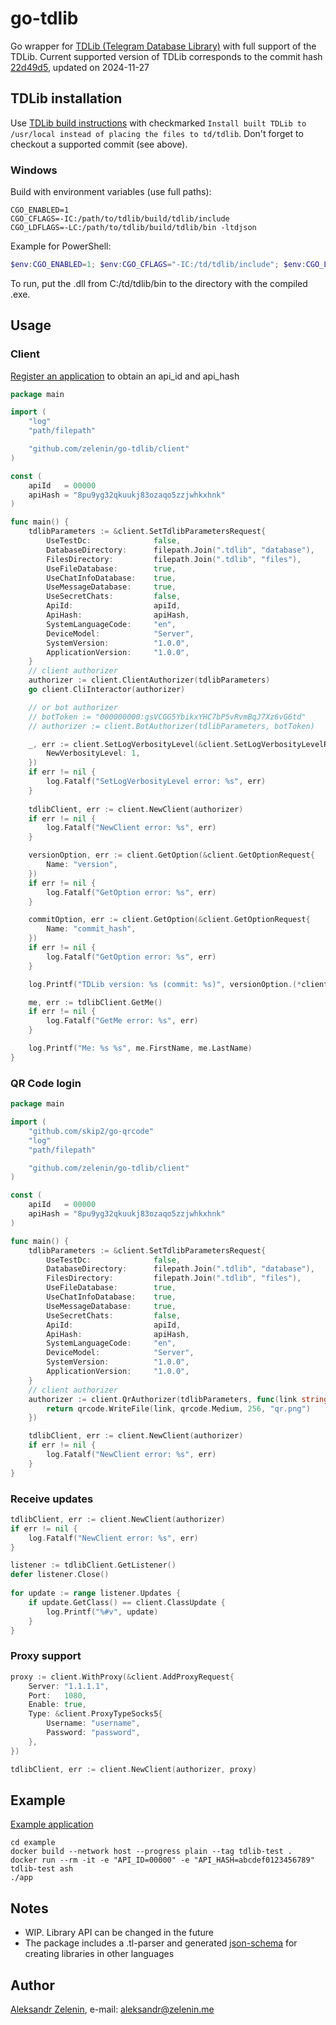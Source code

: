 # go-tdlib

Go wrapper for [TDLib (Telegram Database Library)](https://github.com/tdlib/td) with full support of the TDLib.
Current supported version of TDLib corresponds to the commit hash [22d49d5](https://github.com/tdlib/td/commit/22d49d5b87a4d5fc60a194dab02dd1d71529687f), updated on 2024-11-27

## TDLib installation

Use [TDLib build instructions](https://tdlib.github.io/td/build.html) with checkmarked `Install built TDLib to /usr/local instead of placing the files to td/tdlib`. Don't forget to checkout a supported commit (see above).


### Windows

Build with environment variables (use full paths):

```
CGO_ENABLED=1
CGO_CFLAGS=-IC:/path/to/tdlib/build/tdlib/include
CGO_LDFLAGS=-LC:/path/to/tdlib/build/tdlib/bin -ltdjson
```

Example for PowerShell:

```powershell
$env:CGO_ENABLED=1; $env:CGO_CFLAGS="-IC:/td/tdlib/include"; $env:CGO_LDFLAGS="-LC:/td/tdlib/bin -ltdjson"; go build -trimpath -ldflags="-s -w" -o demo.exe .\cmd\demo.go
```
To run, put the .dll from C:/td/tdlib/bin to the directory with the compiled .exe.

## Usage

### Client

[Register an application](https://my.telegram.org/apps) to obtain an api_id and api_hash 

```go
package main

import (
    "log"
    "path/filepath"

    "github.com/zelenin/go-tdlib/client"
)

const (
	apiId   = 00000
	apiHash = "8pu9yg32qkuukj83ozaqo5zzjwhkxhnk"
)

func main() {
	tdlibParameters := &client.SetTdlibParametersRequest{
		UseTestDc:              false,
		DatabaseDirectory:      filepath.Join(".tdlib", "database"),
		FilesDirectory:         filepath.Join(".tdlib", "files"),
		UseFileDatabase:        true,
		UseChatInfoDatabase:    true,
		UseMessageDatabase:     true,
		UseSecretChats:         false,
		ApiId:                  apiId,
		ApiHash:                apiHash,
		SystemLanguageCode:     "en",
		DeviceModel:            "Server",
		SystemVersion:          "1.0.0",
		ApplicationVersion:     "1.0.0",
	}
    // client authorizer
    authorizer := client.ClientAuthorizer(tdlibParameters)
    go client.CliInteractor(authorizer)

    // or bot authorizer
    // botToken := "000000000:gsVCGG5YbikxYHC7bP5vRvmBqJ7Xz6vG6td"
    // authorizer := client.BotAuthorizer(tdlibParameters, botToken)

	_, err := client.SetLogVerbosityLevel(&client.SetLogVerbosityLevelRequest{
		NewVerbosityLevel: 1,
	})
	if err != nil {
		log.Fatalf("SetLogVerbosityLevel error: %s", err)
	}
	
    tdlibClient, err := client.NewClient(authorizer)
    if err != nil {
        log.Fatalf("NewClient error: %s", err)
    }

	versionOption, err := client.GetOption(&client.GetOptionRequest{
		Name: "version",
	})
	if err != nil {
		log.Fatalf("GetOption error: %s", err)
	}

	commitOption, err := client.GetOption(&client.GetOptionRequest{
		Name: "commit_hash",
	})
	if err != nil {
		log.Fatalf("GetOption error: %s", err)
	}

	log.Printf("TDLib version: %s (commit: %s)", versionOption.(*client.OptionValueString).Value, commitOption.(*client.OptionValueString).Value)

    me, err := tdlibClient.GetMe()
    if err != nil {
        log.Fatalf("GetMe error: %s", err)
    }

    log.Printf("Me: %s %s", me.FirstName, me.LastName)
}

```

### QR Code login

```go
package main

import (
	"github.com/skip2/go-qrcode"
	"log"
	"path/filepath"

	"github.com/zelenin/go-tdlib/client"
)

const (
	apiId   = 00000
	apiHash = "8pu9yg32qkuukj83ozaqo5zzjwhkxhnk"
)

func main() {
	tdlibParameters := &client.SetTdlibParametersRequest{
		UseTestDc:              false,
		DatabaseDirectory:      filepath.Join(".tdlib", "database"),
		FilesDirectory:         filepath.Join(".tdlib", "files"),
		UseFileDatabase:        true,
		UseChatInfoDatabase:    true,
		UseMessageDatabase:     true,
		UseSecretChats:         false,
		ApiId:                  apiId,
		ApiHash:                apiHash,
		SystemLanguageCode:     "en",
		DeviceModel:            "Server",
		SystemVersion:          "1.0.0",
		ApplicationVersion:     "1.0.0",
	}
	// client authorizer
	authorizer := client.QrAuthorizer(tdlibParameters, func(link string) error {
		return qrcode.WriteFile(link, qrcode.Medium, 256, "qr.png")
	})

	tdlibClient, err := client.NewClient(authorizer)
	if err != nil {
		log.Fatalf("NewClient error: %s", err)
	}
}

````

### Receive updates

```go
tdlibClient, err := client.NewClient(authorizer)
if err != nil {
    log.Fatalf("NewClient error: %s", err)
}

listener := tdlibClient.GetListener()
defer listener.Close()
 
for update := range listener.Updates {
    if update.GetClass() == client.ClassUpdate {
        log.Printf("%#v", update)
    }
}
```

### Proxy support

```go
proxy := client.WithProxy(&client.AddProxyRequest{
    Server: "1.1.1.1",
    Port:   1080,
    Enable: true,
    Type: &client.ProxyTypeSocks5{
        Username: "username",
        Password: "password",
    },
})

tdlibClient, err := client.NewClient(authorizer, proxy)

```

## Example

[Example application](https://github.com/zelenin/go-tdlib/tree/master/example)

```
cd example
docker build --network host --progress plain --tag tdlib-test .
docker run --rm -it -e "API_ID=00000" -e "API_HASH=abcdef0123456789" tdlib-test ash
./app
```

## Notes

* WIP. Library API can be changed in the future
* The package includes a .tl-parser and generated [json-schema](https://github.com/zelenin/go-tdlib/tree/master/data) for creating libraries in other languages

## Author

[Aleksandr Zelenin](https://github.com/zelenin/), e-mail: [aleksandr@zelenin.me](mailto:aleksandr@zelenin.me)
